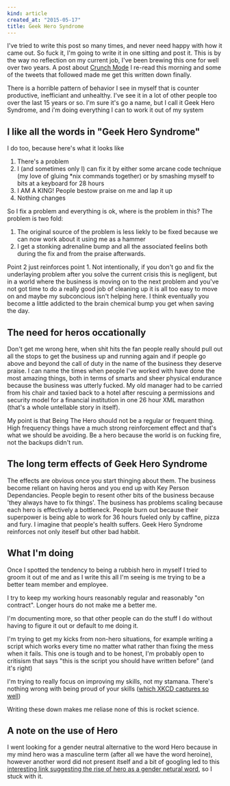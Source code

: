 ```yaml
---
kind: article
created_at: "2015-05-17"
title: Geek Hero Syndrome
---
```



I've tried to write this post so many times, and never need happy with how it came out.  So fuck it, I'm going to write it in one sitting and post it.  This is by the way no reflection on my current job, I've been brewing this one for well over two years. A post about [Crunch Mode](http://chadfowler.com/blog/2014/01/22/the-crunch-mode-antipattern/) I re-read this morning and some of the tweets that followed made me get this written down finally.

There is a horrible pattern of behavior I see in myself that is counter productive, inefficiant and unhealthy.  I've see it in a lot of other people too over the last 15 years or so.  I'm sure it's go a name, but I call it Geek Hero Syndrome, and i'm doing everything I can to work it out of my system

## I like all the words in "Geek Hero Syndrome"

I do too, because here's what it looks like

1. There's a problem
2. I (and sometimes only I) can fix it by either some arcane code technique (my love of gluing *nix commands together) or by smashing myself to bits at a keyboard for 28 hours
3. I AM A KING!  People bestow praise on me and lap it up
4. Nothing changes

So I fix a problem and everything is ok, where is the problem in this?  The problem is two fold:

1. The original source of the problem is less liekly to be fixed because we can now work about it using me as a hammer
2. I get a stonking adrenaline bump and all the associated feelins both during the fix and from the praise afterwards.

Point 2 just reinforces point 1.  Not intentionally, if you don't go and fix the underlaying problem after you solve the current crisis this is negligent, but in a world where the business is moving on to the next problem and you've not got time to do a really good job of cleaning up it is all too easy to move on and maybe my subconcious isn't helping here.  I think eventually you become a little addicted to the brain chemical bump you get when saving the day.

## The need for heros occationally

Don't get me wrong here, when shit hits the fan people really should pull out all the stops to get the business up and running again and if people go above and beyond the call of duty in the name of the business they deserve praise.  I can name the times when people I've worked with have done the most amazing things, both in terms of smarts and sheer physical endurance because the business was utterly fucked.  My old manager had to be carried from his chair and taxied back to a hotel after rescuing a permissions and security model for a financial institution in one 26 hour XML marathon (that's a whole untellable story in itself).

My point is that Being The Hero should not be a regular or frequent thing.  High frequency things have a much strong reinforcement effect and that's what we should be avoiding.  Be a hero because the world is on fucking fire, not the backups didn't run.

## The long term effects of Geek Hero Syndrome

The effects are obvious once you start thinging about them.  The business become reliant on having heros and you end up with Key Person Dependancies.  People begin to resent other bits of the business because 'they always have to fix things'.  The business has problems scaling because each hero is effectively a bottleneck.  People burn out because their superpower is being able to work for 36 hours fueled only by caffine, pizza and fury.  I imagine that people's health suffers.  Geek Hero Syndrome reinforces not only iteself but other bad habbit.

## What I'm doing

Once I spotted the tendency to being a rubbish hero in myself I tried to groom it out of me and as I write this all I'm seeing is me trying to be a better team member and employee.

I try to keep my working hours reasonably regular and reasonably "on contract".  Longer hours do not make me a better me.

I'm documenting more, so that other people can do the stuff I do without having to figure it out or default to me doing it.

I'm trying to get my kicks from non-hero situations, for example writing a script which works every time no matter what rather than fixing the mess when it fails.  This one is tough and to be honest, I'm probably open to critisism that says "this is the script you should have written before" (and it's right)

I'm trying to really focus on improving my skills, not my stamana.  There's nothing wrong with being proud of your skills ([which XKCD captures so well](https://xkcd.com/208/))

Writing these down makes me reliase none of this is rocket science.


## A note on the use of Hero

I went looking for a gender neutral alternative to the word Hero because in my mind hero was a masculine term (after all we have the word heroine), however another word did not present itself and a bit of googling led to this [interesting link suggesting the rise of hero as a gender netural word](https://books.google.com/ngrams/graph?content=She%20is%20a%20hero,she%20is%20a%20hero&year_start=1800&year_end=2000&corpus=15&smoothing=3&share=&direct_url=t1%3B%2CShe%20is%20a%20hero%3B%2Cc0%3B.t1%3B%2Cshe%20is%20a%20hero%3B%2Cc0t1;,She%20is%20a%20hero;,c0;.t1;,she%20is%20a%20hero;,c0), so I stuck with it.
